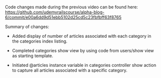 Code changes made during the previous video can be found here: https://github.com/udemyrailscourse/alpha-blog-6/commit/e00a6dd9d51ebb5102d25cd5c23fbfbff63f8765

Summary of changes:

- Added display of number of articles associated with each category in the categories index listing.

- Completed categories show view by using code from users/show view as starting template.

- Initiated @articles instance variable in categories controller show action to capture all articles associated with a specific category.